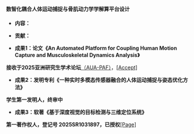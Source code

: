 ###  

#### 数智化耦合人体运动捕捉与骨肌动力学学解算平台设计

- **内容：**

- **贡献：**

- **成果1：论文《An Automated Platform for Coupling Human Motion Capture and Musculoskeletal Dynamics Analysis》**

**接收于2025亚洲研究生学术论坛**[（AUA-PAF）](https://cghr.snu.ac.kr/en/content/)，[[Accept]](/documents/research/AUA_PAF_Acceptance.pdf)

- **成果2：发明专利《一种实时多模态传感器融合的人体运动捕捉与姿态优化方法》**
      
**学生第一发明人，终审中**

- **成果3：软著《基于深度视觉的目标检测与三维定位系统》**

**第一著作权人，登记号 2025SR1031897，已授权**[[Page]](/documents/research/授权证书.pdf)